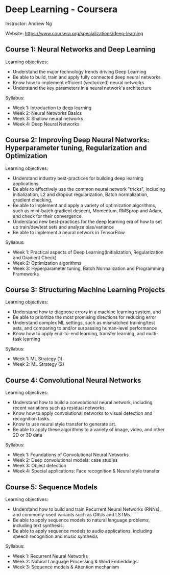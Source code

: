 # Deep Learning - Coursera

Instructor: Andrew Ng

Website: https://www.coursera.org/specializations/deep-learning

## Course 1: Neural Networks and Deep Learning
Learning objectives:
- Understand the major technology trends driving Deep Learning
- Be able to build, train and apply fully connected deep neural networks 
- Know how to implement efficient (vectorized) neural networks 
- Understand the key parameters in a neural network's architecture 

Syllabus:
- Week 1: Introduction to deep learning
- Week 2: Neural Networks Basics
- Week 3: Shallow neural networks
- Week 4: Deep Neural Networks

## Course 2: Improving Deep Neural Networks: Hyperparameter tuning, Regularization and Optimization
Learning objectives:
- Understand industry best-practices for building deep learning applications. 
- Be able to effectively use the common neural network "tricks", including initialization, L2 and dropout regularization, Batch normalization, gradient checking, 
- Be able to implement and apply a variety of optimization algorithms, such as mini-batch gradient descent, Momentum, RMSprop and Adam, and check for their convergence. 
- Understand new best-practices for the deep learning era of how to set up train/dev/test sets and analyze bias/variance
- Be able to implement a neural network in TensorFlow

Syllabus:
- Week 1: Practical aspects of Deep Learning(Initialization, Regularization and Gradient Check)
- Week 2: Optimization algorithms
- Week 3: Hyperparameter tuning, Batch Normalization and Programming Frameworks

## Course 3: Structuring Machine Learning Projects
Learning objectives:
- Understand how to diagnose errors in a machine learning system, and 
- Be able to prioritize the most promising directions for reducing error
- Understand complex ML settings, such as mismatched training/test sets, and comparing to and/or surpassing human-level performance
- Know how to apply end-to-end learning, transfer learning, and multi-task learning

Syllabus:
- Week 1: ML Strategy (1)
- Week 2: ML Strategy (2)

## Course 4: Convolutional Neural Networks
Learning objectives:
- Understand how to build a convolutional neural network, including recent variations such as residual networks.
- Know how to apply convolutional networks to visual detection and recognition tasks.
- Know to use neural style transfer to generate art.
- Be able to apply these algorithms to a variety of image, video, and other 2D or 3D data

Syllabus:
- Week 1: Foundations of Convolutional Neural Networks
- Week 2: Deep convolutional models: case studies
- Week 3: Object detection
- Week 4: Special applications: Face recognition & Neural style transfer

## Course 5: Sequence Models
Learning objectives:
- Understand how to build and train Recurrent Neural Networks (RNNs), and commonly-used variants such as GRUs and LSTMs.
- Be able to apply sequence models to natural language problems, including text synthesis. 
- Be able to apply sequence models to audio applications, including speech recognition and music synthesis

Syllabus:
- Week 1: Recurrent Neural Networks
- Week 2: Natural Language Processing & Word Embeddings
- Week 3: Sequence models & Attention mechanism
